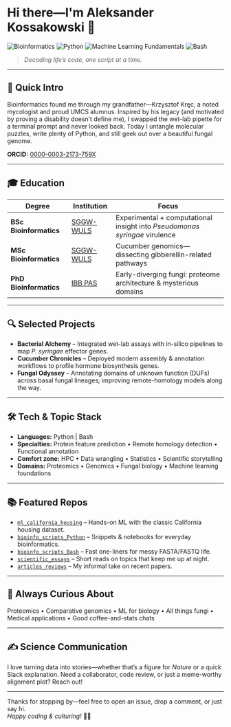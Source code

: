 # Hi there—I'm **Aleksander Kossakowski** 👋

![Bioinformatics](https://img.shields.io/badge/Bioinformatics-Researcher-blue)
![Python](https://img.shields.io/badge/Python-Proficient-blue)
![Machine Learning Fundamentals](https://img.shields.io/badge/Machine%20Learning%20Fundamentals-Proficient-purple)
![Bash](https://img.shields.io/badge/Bash-Proficient-red)

> *Decoding life’s code, one script at a time.*

---

## 📌 Quick Intro

Bioinformatics found me through my grandfather—Krzysztof Kręc, a noted mycologist and proud UMCS alumnus. Inspired by his legacy (and motivated by proving a disability doesn’t define me), I swapped the wet-lab pipette for a terminal prompt and never looked back. Today I untangle molecular puzzles, write plenty of Python, and still geek out over a beautiful fungal genome.

**ORCID:** [0000-0003-2173-759X](https://orcid.org/0000-0003-2173-759X)

---

## 🎓 Education

| Degree | Institution | Focus |
|---|---|---|
| **BSc Bioinformatics** | [SGGW-WULS](https://www.sggw.edu.pl/en/) | Experimental + computational insight into *Pseudomonas syringae* virulence |
| **MSc Bioinformatics** | [SGGW-WULS](https://www.sggw.edu.pl/en/) | Cucumber genomics—dissecting gibberellin-related pathways |
| **PhD Bioinformatics** | [IBB PAS](https://ibb.edu.pl/en/) | Early-diverging fungi: proteome architecture & mysterious domains |

---

## 🔍 Selected Projects

* **Bacterial Alchemy** – Integrated wet-lab assays with in-silico pipelines to map *P. syringae* effector genes.  
* **Cucumber Chronicles** – Deployed modern assembly & annotation workflows to profile hormone biosynthesis genes.  
* **Fungal Odyssey** – Annotating domains of unknown function (DUFs) across basal fungal lineages; improving remote-homology models along the way.

---

## 🛠 Tech & Topic Stack

* **Languages:** Python | Bash  
* **Specialties:** Protein feature prediction • Remote homology detection • Functional annotation  
* **Comfort zone:** HPC • Data wrangling • Statistics • Scientific storytelling  
* **Domains:** Proteomics • Genomics • Fungal biology • Machine learning foundations

---

## 📚 Featured Repos

* [`ml_california_housing`](https://github.com/a-kossakowski/ml_california_housing) – Hands-on ML with the classic California housing dataset.  
* [`bioinfo_scripts_Python`](https://github.com/a-kossakowski/bioinfo_scripts_Python) – Snippets & notebooks for everyday bioinformatics.  
* [`bioinfo_scripts_Bash`](https://github.com/a-kossakowski/bioinfo_scripts_Bash) – Fast one-liners for messy FASTA/FASTQ life.  
* [`scientific_essays`](https://github.com/a-kossakowski/scientific_essays) – Short reads on topics that keep me up at night.  
* [`articles_reviews`](https://github.com/a-kossakowski/articles_reviews) – My informal take on recent papers.

---

## 🎯 Always Curious About

Proteomics • Comparative genomics • ML for biology • All things fungi • Medical applications • Good coffee-and-stats chats

---

## ✍️ Science Communication

I love turning data into stories—whether that’s a figure for *Nature* or a quick Slack explanation. Need a collaborator, code review, or just a meme-worthy alignment plot? Reach out!

---

Thanks for stopping by—feel free to open an issue, drop a comment, or just say hi.  
*Happy coding & culturing!* 🧫🐍
